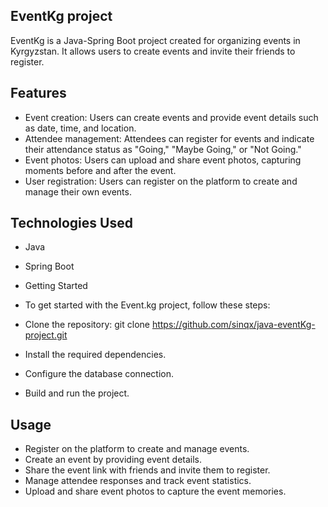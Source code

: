 ## EventKg project

EventKg is a Java-Spring Boot project created for organizing events in Kyrgyzstan. It allows users to create events and invite their friends to register. 

## Features
+ Event creation: Users can create events and provide event details such as date, time, and location.
+ Attendee management: Attendees can register for events and indicate their attendance status as "Going," "Maybe Going," or "Not Going."
+ Event photos: Users can upload and share event photos, capturing moments before and after the event.
+ User registration: Users can register on the platform to create and manage their own events.

## Technologies Used
+ Java
+ Spring Boot
+ Getting Started
+ To get started with the Event.kg project, follow these steps:

+ Clone the repository: git clone https://github.com/sinqx/java-eventKg-project.git
+ Install the required dependencies.
+ Configure the database connection.
+ Build and run the project.

## Usage
+ Register on the platform to create and manage events. 
+ Create an event by providing event details.
+ Share the event link with friends and invite them to register.
+ Manage attendee responses and track event statistics.
+ Upload and share event photos to capture the event memories.
